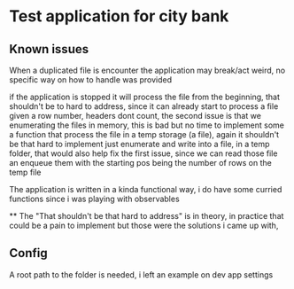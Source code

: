 # Test application for city bank

## Known issues

When a duplicated file is encounter the application may break/act weird, no
specific way on how to handle was provided

if the application is stopped it will process the file from the beginning, 
that shouldn't be to hard to address, since it can already start to process 
a file given a row number, headers dont count, the second issue is that we
enumerating the files in memory, this is bad but no time to implement some
a function that process the file in a temp storage (a file), again it 
shouldn't be that hard to implement just enumerate and write into a file, 
in a temp folder, that would also help fix the first issue, since we can 
read those file an enqueue them with the starting pos being the number of rows
on the temp file

The application is written in a kinda functional way, i do have some curried functions
since i was playing with observables

** The "That shouldn't be that hard to address" is in theory, in practice that could
be a pain to implement but those were the solutions i came up with,

## Config
A root path to the folder is needed, i left an example on dev app settings
